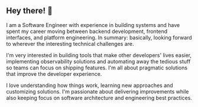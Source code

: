 ## Hey there! 👋

I am a Software Engineer with experience in building systems and have spent my career moving between backend development, frontend interfaces, and platform engineering. In summary: basically, looking forward to wherever the interesting technical challenges are.

I'm very interested in building tools that make other developers' lives easier, implementing observability solutions and automating away the tedious stuff so teams can focus on shipping features. I'm all about pragmatic solutions that improve the developer experience.

I love understanding how things work, learning new approaches and customizing solutions. I'm passionate about delivering improvements while also keeping focus on software architecture and engineering best practices.
